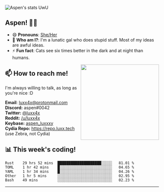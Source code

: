 ![Aspen's stats UwU](https://github-readme-stats.vercel.app/api?username=aspenluxxxy&show_icons=true&theme=onedark)

## Aspen! 🏳️‍⚧️

 - 😄 **Pronouns**: [She/Her](https://www.mypronouns.org/she-her)
 - 👩 **Who am I?**: I'm a lunatic gal who does stupid stuff. Most of my ideas are awful ideas.  
 - ⚡ **Fun fact**: <!--START_SECTION:catfact-->Cats see six times better in the dark and at night than humans.<!--END_SECTION:catfact-->
 
<img align="right" src="https://raw.githubusercontent.com/aspenluxxxy/aspenluxxxy/master/crab.jpg" width="256px" height="247px" />  

## 📫 How to reach me!
I'm always willing to talk, as long as you're nice :D

**Email**: luxx4x@protonmail.com  
**Discord:** aspen#0042  
**Twitter:** [@luxx4x](https://twitter.com/luxx4x)  
**Reddit:** [/u/luxx4x](https://reddit.com/user/luxx4x/)  
**Keybase:** [aspen_luxxxy](https://keybase.io/aspen_luxxxy)  
**Cydia Repo:** https://repo.luxx.tech (use Zebra, not Cydia)

## 📊 **This week's coding!**
<!--START_SECTION:waka-->
```text
Rust    29 hrs 52 mins  ████████████████████░░░░░   81.01 % 
TOML    1 hr 42 mins    █░░░░░░░░░░░░░░░░░░░░░░░░   04.65 % 
YAML    1 hr 34 mins    █░░░░░░░░░░░░░░░░░░░░░░░░   04.26 % 
Other   1 hr 5 mins     ░░░░░░░░░░░░░░░░░░░░░░░░░   02.95 % 
Bash    49 mins         ░░░░░░░░░░░░░░░░░░░░░░░░░   02.23 %
```
<!--END_SECTION:waka-->

-------
